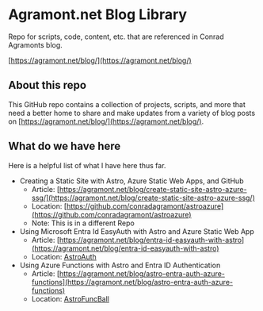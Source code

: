 # Agramont.net Blog Library

Repo for scripts, code, content, etc. that are referenced in Conrad Agramonts blog. 

[https://agramont.net/blog/](https://agramont.net/blog/)

## About this repo

This GitHub repo contains a collection of projects, scripts, and more that need a better home to share and make updates from a variety of blog posts on [https://agramont.net/blog/](https://agramont.net/blog/).

## What do we have here

Here is a helpful list of what I have here thus far.

- Creating a Static Site with Astro, Azure Static Web Apps, and GitHub
  - Article: [https://agramont.net/blog/create-static-site-astro-azure-ssg/](https://agramont.net/blog/create-static-site-astro-azure-ssg/)
  - Location: [https://github.com/conradagramont/astroazure](https://github.com/conradagramont/astroazure) 
  - Note: This is in a different Repo
- Using Microsoft Entra Id EasyAuth with Astro and Azure Static Web App
  - Article: [https://agramont.net/blog/entra-id-easyauth-with-astro](https://agramont.net/blog/entra-id-easyauth-with-astro)
  - Location: [AstroAuth](./AstroAuth/README.md)
- Using Azure Functions with Astro and Entra ID Authentication
  - Article: [https://agramont.net/blog/astro-entra-auth-azure-functions](https://agramont.net/blog/astro-entra-auth-azure-functions)
  - Location: [AstroFuncBall](./AstroAuth/README.md)
